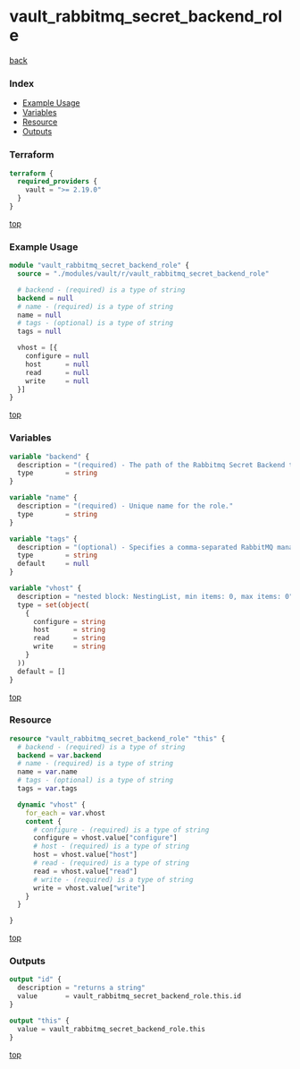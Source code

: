 # vault_rabbitmq_secret_backend_role

[back](../vault.md)

### Index

- [Example Usage](#example-usage)
- [Variables](#variables)
- [Resource](#resource)
- [Outputs](#outputs)

### Terraform

```terraform
terraform {
  required_providers {
    vault = ">= 2.19.0"
  }
}
```

[top](#index)

### Example Usage

```terraform
module "vault_rabbitmq_secret_backend_role" {
  source = "./modules/vault/r/vault_rabbitmq_secret_backend_role"

  # backend - (required) is a type of string
  backend = null
  # name - (required) is a type of string
  name = null
  # tags - (optional) is a type of string
  tags = null

  vhost = [{
    configure = null
    host      = null
    read      = null
    write     = null
  }]
}
```

[top](#index)

### Variables

```terraform
variable "backend" {
  description = "(required) - The path of the Rabbitmq Secret Backend the role belongs to."
  type        = string
}

variable "name" {
  description = "(required) - Unique name for the role."
  type        = string
}

variable "tags" {
  description = "(optional) - Specifies a comma-separated RabbitMQ management tags."
  type        = string
  default     = null
}

variable "vhost" {
  description = "nested block: NestingList, min items: 0, max items: 0"
  type = set(object(
    {
      configure = string
      host      = string
      read      = string
      write     = string
    }
  ))
  default = []
}
```

[top](#index)

### Resource

```terraform
resource "vault_rabbitmq_secret_backend_role" "this" {
  # backend - (required) is a type of string
  backend = var.backend
  # name - (required) is a type of string
  name = var.name
  # tags - (optional) is a type of string
  tags = var.tags

  dynamic "vhost" {
    for_each = var.vhost
    content {
      # configure - (required) is a type of string
      configure = vhost.value["configure"]
      # host - (required) is a type of string
      host = vhost.value["host"]
      # read - (required) is a type of string
      read = vhost.value["read"]
      # write - (required) is a type of string
      write = vhost.value["write"]
    }
  }

}
```

[top](#index)

### Outputs

```terraform
output "id" {
  description = "returns a string"
  value       = vault_rabbitmq_secret_backend_role.this.id
}

output "this" {
  value = vault_rabbitmq_secret_backend_role.this
}
```

[top](#index)
